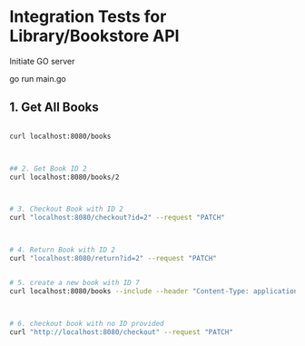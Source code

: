 # Integration Tests for Library/Bookstore API
Initiate GO server

go run main.go


## 1. Get All Books
```bash

curl localhost:8080/books



## 2. Get Book ID 2
curl localhost:8080/books/2



# 3. Checkout Book with ID 2
curl "localhost:8080/checkout?id=2" --request "PATCH"



# 4. Return Book with ID 2
curl "localhost:8080/return?id=2" --request "PATCH"


# 5. create a new book with ID 7
curl localhost:8080/books --include --header "Content-Type: application/json" -d @body.json --request "POST"



# 6. checkout book with no ID provided
curl "http://localhost:8080/checkout" --request "PATCH"